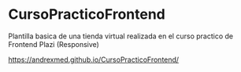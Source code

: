 # CursoPracticoFrontend
Plantilla basica de una tienda virtual realizada en el curso practico de Frontend Plazi (Responsive)

https://andrexmed.github.io/CursoPracticoFrontend/
